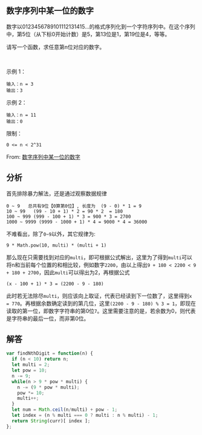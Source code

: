 ## 数字序列中某一位的数字
数字以0123456789101112131415…的格式序列化到一个字符序列中。在这个序列中，第5位（从下标0开始计数）是5，第13位是1，第19位是4，等等。

请写一个函数，求任意第n位对应的数字。

 

示例 1：
```
输入：n = 3
输出：3
```
示例 2：
```
输入：n = 11
输出：0
```

限制：
```
0 <= n < 2^31
```
From: [数字序列中某一位的数字](https://leetcode-cn.com/problems/shu-zi-xu-lie-zhong-mou-yi-wei-de-shu-zi-lcof)

## 分析
首先排除暴力解法，还是通过观察数据规律   
```
0 ~ 9   总共有9位【0算第0位】, 长度为  (9 - 0) * 1 = 9
10 ~ 99   (99 - 10 + 1) * 2 = 90 * 2  = 180
100 ~ 999 (999 - 100 + 1) * 3 = 900 * 3 = 2700
1000 ~ 9999 (9999 - 1000 + 1) * 4 = 9000 * 4 = 36000
```
不难看出，除了`0~9`以外，其它规律为:
```
9 * Math.pow(10, multi) * (multi + 1)
```
那么现在只需要找到对应的`multi`，即可根据公式解出，这里为了得到`multi`可以将n和当前每个位置的和相比较，例如数字`2200`，由以上得出`9 + 180 < 2200 < 9 + 180 + 2700`，因此`multi`可以得出为2，再根据公式
```
(x - 100 + 1) * 3 = (2200 - 9 - 180)
```
此时若无法除尽`multi`，则应该向上取证，代表已经读到下一位数了，这里得到`x = 770`。再根据余数确定读到的第几位，这里`(2200 - 9 - 180) % 3 = 1`，即现在读取的第一位，即数字字符串的第0位`7`。这里需要注意的是，若余数为0，则代表是字符串的最后一位，而非第0位。

## 解答
```javascript
var findNthDigit = function(n) {
  if (n < 10) return n;
  let multi = 2;
  let pow = 10;
  n -= 9;
  while(n > 9 * pow * multi) {
    n -= (9 * pow * multi);
    pow *= 10;
    multi++;
  }
  let num = Math.ceil(n/multi) + pow - 1;
  let index = (n % multi === 0 ? multi : n % multi) - 1;
  return String(curr)[ index ];
};
```